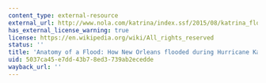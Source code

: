 ```yaml
---
content_type: external-resource
external_url: http://www.nola.com/katrina/index.ssf/2015/08/katrina_flooding_map.html
has_external_license_warning: true
license: https://en.wikipedia.org/wiki/All_rights_reserved
status: ''
title: 'Anatomy of a Flood: How New Orleans flooded during Hurricane Katrina'
uid: 5037ca45-e7dd-43b7-8ed3-739ab2ecedde
wayback_url: ''
---
```

